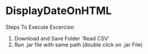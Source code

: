# DisplayDateOnHTML

Steps To Execute Excercise:
1. Download and Save Folder 'Read CSV'
2. Run .jar file with same path (double click on .jar File)
